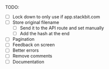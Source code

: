 TODO:

- [ ] Lock down to only use if app.stackbit.com
- [ ] Store original filename
  - [ ] Send it to the API route and set manually
  - [ ] Add the hash at the end
- [ ] Pagination
- [ ] Feedback on screen
- [ ] Better errors
- [ ] Remove comments
- [ ] Documentation
